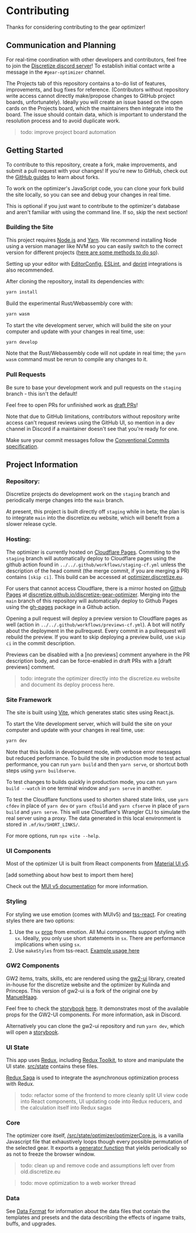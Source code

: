 # Contributing

Thanks for considering contributing to the gear optimizer!

## Communication and Planning

For real-time coordination with other developers and contributors, feel free to join the [Discretize discord server](https://discord.gg/UDT2W6an2R)! To establish initial contact write a message in the `#gear-optimizer` channel.

The Projects tab of this repository contains a to-do list of features, improvements, and bug fixes for reference. (Contributors without repository write access cannot directly make/propose changes to GitHub project boards, unfortunately). Ideally you will create an issue based on the open cards on the Projects board, which the maintainers then integrate into the board. The issue should contain data, which is important to understand the resolution process and to avoid duplicate work.

> todo: improve project board automation

## Getting Started

To contribute to this repository, create a fork, make improvements, and submit a pull request with your changes! If you're new to GitHub, check out the [GitHub guides](https://guides.github.com/) to learn about forks.

To work on the optimizer's JavaScript code, you can clone your fork build the site locally, so you can see and debug your changes in real time.

This is optional if you just want to contribute to the optimizer's database and aren't familiar with using the command line. If so, skip the next section!

### Building the Site

This project requires [Node.js](https://nodejs.org/) and [Yarn](https://yarnpkg.com/). We recommend installing Node using a version manager like NVM so you can easily switch to the correct version for different projects ([here are some methods to do so](https://docs.npmjs.com/downloading-and-installing-node-js-and-npm)).

Setting up your editor with [EditorConfig](https://editorconfig.org/), [ESLint](https://eslint.org/), and [dprint](https://dprint.dev/) integrations is also recommended.

After cloning the repository, install its dependencies with:

```sh
yarn install
```

Build the experimental Rust/Webassembly core with:

```sh
yarn wasm
```

To start the vite development server, which will build the site on your computer and update with your changes in real time, use:

```sh
yarn develop
```

Note that the Rust/Webassembly code will not update in real time; the `yarn wasm` command must be rerun to compile any changes to it.

### Pull Requests

Be sure to base your development work and pull requests on the `staging` branch - this isn't the default!

Feel free to open PRs for unfinished work as [draft PRs](https://github.blog/2019-02-14-introducing-draft-pull-requests/)!

Note that due to GitHub limitations, contributors without repository write access can't request reviews using the GitHub UI, so mention in a dev channel in Discord if a maintainer doesn't see that you're ready for one.

Make sure your commit messages follow the [Conventional Commits specification](https://www.conventionalcommits.org/en/v1.0.0-beta.4/#summary).

## Project Information

### Repository:

Discretize projects do development work on the `staging` branch and periodically merge changes into the `main` branch.

At present, this project is built directly off `staging` while in beta; the plan is to integrate `main` into the discretize.eu website, which will benefit from a slower release cycle.

### Hosting:

The optimizer is currently hosted on [Cloudflare Pages](https://pages.cloudflare.com/). Commiting to the `staging` branch will automatically deploy to Cloudflare pages using the github action found in `../../.github/workflows/staging-cf.yml` unless the description of the head commit (the merge commit, if you are merging a PR) contains `[skip ci]`. This build can be accessed at [optimizer.discretize.eu](https://optimizer.discretize.eu/).

For users that cannot access Cloudflare, there is a mirror hosted on [Github Pages](https://pages.github.com/) at [discretize.github.io/discretize-gear-optimizer](https://discretize.github.io/discretize-gear-optimizer/). Merging into the `main` branch of this repository will automatically deploy to Github Pages using the [gh-pages](https://www.npmjs.com/package/gh-pages) package in a Github action.

Opening a pull request will deploy a preview version to Cloudflare pages as well (action in `../../.github/workflows/previews-cf.yml`). A bot will notify about the deployment in the pullrequest. Every commit in a pullrequest will rebuild the preview. If you want to skip deploying a preview build, use `skip ci` in the commit description.

Previews can be disabled with a [no previews] comment anywhere in the PR description body, and can be force-enabled in draft PRs with a [draft previews] comment.

> todo: integrate the optimizer directly into the discretize.eu website and document its deploy process here.

### Site Framework

The site is built using [Vite](https://vitejs.dev/), which generates static sites using React.js.

To start the Vite development server, which will build the site on your computer and update with your changes in real time, use:

```sh
yarn dev
```

Note that this builds in development mode, with verbose error messages but reduced performance. To build the site in production mode to test actual performance, you can run `yarn build` and then `yarn serve`, or shortcut both steps using `yarn buildserve`.

To test changes to builds quickly in production mode, you can run `yarn build --watch` in one terminal window and `yarn serve` in another.

To test the Cloudflare functions used to shorten shared state links, use `yarn cfdev` in place of `yarn dev` or `yarn cfbuild` and `yarn cfserve` in place of `yarn build` and `yarn serve`. This will use Cloudflare's Wrangler CLI to simulate the real server using a proxy. The data generated in this local environment is stored in `.mf/kv/SHORT_LINKS/`.

For more options, run `npx vite --help`.

### UI Components

Most of the optimizer UI is built from React components from [Material UI v5](https://mui.com/).

[add something about how best to import them here]

Check out the [MUI v5 documentation](https://mui.com/) for more information.

### Styling

For styling we use emotion (comes with MUIv5) and [tss-react](https://www.tss-react.dev/). For creating styles there are two options:

1. Use the `sx` [prop](https://mui.com/system/the-sx-prop/) from emotion. All Mui components support styling with `sx`. Ideally, you only use short statements in `sx`. There are performance implications when using `sx`.
2. Use `makeStyles` from tss-react. [Example usage here](https://github.com/discretize/discretize-gear-optimizer/blob/db4e9afee6219b504cb013f79310fa801bbb3aa2/src/components/baseComponents/AffixesSelect.jsx#L29)

### GW2 Components

GW2 items, traits, skills, etc are rendered using the [gw2-ui](https://github.com/discretize/gw2-ui/tree/develop) library, created in-house for the discretize website and the optimizer by Kulinda and Princeps. This version of gw2-ui is a fork of the original one by [ManuelHaag](https://github.com/ManuelHaag/gw2-ui).

Feel free to check the [storybook](https://storybook.js.org/) [here](https://discretize.github.io/gw2-ui/?path=/story/components-attribute--boon-duration). It demonstrates most of the available props for the GW2-UI components. For more information, ask in Discord.

Alternatively you can clone the gw2-ui repository and run `yarn dev`, which will open a [storybook](https://storybook.js.org/).

### UI State

This app uses [Redux](https://redux.js.org/), including [Redux Toolkit](https://redux-toolkit.js.org/), to store and manipulate the UI state. [src/state](../../src/state) contains these files.

[Redux Saga](https://redux-saga.js.org/) is used to integrate the asynchronous optimization process with Redux.

> todo: refactor some of the frontend to more cleanly split UI view code into React components, UI updating code into Redux reducers, and the calculation itself into Redux sagas

### Core

The optimizer core itself, [/src/state/optimizer/optimizerCore.js](../../src/state/optimizer/optimizerCore.js), is a vanilla Javascript file that exhaustively loops though every possible permutation of the selected gear. It exports a [generator function](https://developer.mozilla.org/en-US/docs/Web/JavaScript/Reference/Statements/function*) that yields periodically so as not to freeze the browser window.

> todo: clean up and remove code and assumptions left over from old.discretize.eu

> todo: move optimization to a web worker thread

### Data

See [Data Format](<Data Format>) for information about the data files that contain the templates and presets and the data describing the effects of ingame traits, buffs, and upgrades.
